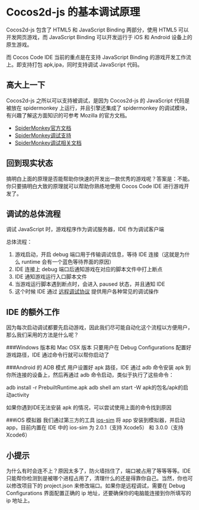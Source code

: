 Cocos2d-js 的基本调试原理
===
Cocos2d-js 包含了 HTML5 和 JavaScript Binding 两部分，使用 HTML5 可以开发网页游戏，而 JavaScript Binding 可以开发运行于 iOS 和 Android 设备上的原生游戏。

而 Cocos Code IDE 当前的重点是在支持 JavaScript Binding 的游戏开发工作流上。即支持打包 apk,ipa，同时支持调试 JavaScript 代码。

高大上一下
---------
Cocos2d-js 之所以可以支持被调试，是因为 Cocos2d-js 的 JavaScript 代码是被放在 spidermonkey 上运行，并且引擎还集成了 spidermonkey 的调试模块，有兴趣了解这方面知识的可参考 Mozilla 的官方文档。

+ [SpiderMonkey官方文档][SpiderMonkey link]
+ [SpiderMonkey调试支持][SpiderMonkey debugger link]
+ [SpiderMonkey调试相关文档][SpiderMonkey debugger doc link]

回到现实状态
----------
搞明白上面的原理是否能帮助你快速的开发出一款优秀的游戏呢？答案是：不能。你只要搞明白大致的原理就可以帮助你熟练地使用 Cocos Code IDE 进行游戏开发了。

调试的总体流程
----------
调试 JavaScript 时，游戏程序作为调试服务器，IDE 作为调试客户端

总体流程：

1. 游戏启动，开启 debug 端口用于传输调试信息，等待 IDE 连接（这就是为什么 runtime 会有一个蓝色等待界面的原因）
2. IDE 连接上 debug 端口后通知游戏在对应的脚本文件中打上断点
3. IDE 通知游戏运行入口脚本文件
4. 当游戏运行脚本遇到断点时，会进入 paused 状态，并且通知 IDE
5. 这个时候 IDE 通过 [远程调试协议][Debugger protocol link] 提供用户各种常见的调试操作

IDE 的额外工作
---
因为每次启动调试都要先启动游戏，因此我们尽可能自动化这个流程以方便用户，那么我们采用的方法是什么呢？

###Windows 版本和 Mac OSX 版本
只要用户在 Debug Configurations 配置好游戏路径，IDE 通过命令行就可以帮你启动了

###Android 的 ADB 模式
用户设置好 apk 路径，IDE 通过 adb 命令安装 apk 到你所连接的设备上，然后再通过 adb 命令启动，类似于执行了这些命令：

adb install -r PrebuiltRuntime.apk
adb shell am start -W apk的包名/apk的启动activity

如果你遇到IDE无法安装 apk 的情况，可以尝试使用上面的命令找到原因

###iOS 模拟器
我们通过第三方的工具 [ios-sim][ios-sim link] 将 app 安装到模拟器，并启动 app，目前内置在 IDE 中的 ios-sim 为 2.0.1（支持 Xcode5） 和 3.0.0（支持 Xcode6）

小提示
----
为什么有时会连不上？原因太多了，防火墙挡住了，端口被占用了等等等等。IDE 只能帮你检测到是被哪个进程占用了，清理什么的还是得靠你自己。当然，你也可以修改项目下的 project.json 来修改端口。如果你是远程调试，需要在 Debug Configurations 界面配置正确的 ip 地址，还要确保你的电脑能连接到你所填写的 ip 地址上。


[SpiderMonkey link]: https://developer.mozilla.org/en-US/docs/Mozilla/Projects/SpiderMonkey
[SpiderMonkey debugger link]: https://developer.mozilla.org/en-US/docs/Tools/Debugger-API
[SpiderMonkey debugger doc link]: https://github.com/jimblandy/DebuggerDocs
[Debugger protocol link]: https://wiki.mozilla.org/Remote_Debugging_Protocol
[ios-sim link]: https://github.com/phonegap/ios-sim
 